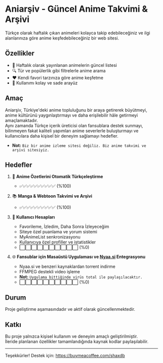 # Aniarşiv - Güncel Anime Takvimi & Arşivi

Türkçe olarak haftalık çıkan animeleri kolayca takip edebileceğiniz ve ilgi alanlarınıza göre anime keşfedebileceğiniz bir web sitesi.

## Özellikler

- 📅 Haftalık olarak yayınlanan animelerin güncel listesi  
- 🔍 Tür ve popülerlik gibi filtrelerle anime arama  
- ❤️ Kendi favori tarzınıza göre anime keşfetme  
- 🌙 Kullanımı kolay ve sade arayüz

## Amaç

Aniarşiv, Türkiye'deki anime topluluğunu bir araya getirerek büyütmeyi, anime kültürünü yaygınlaştırmayı ve daha erişilebilir hâle getirmeyi amaçlamaktadır.  
Aynı zamanda Türkçe içerik üreticisi olan fansublara destek sunmayı, bilinmeyen fakat kaliteli yapımları anime severlerle buluşturmayı ve kullanıcılara daha kişisel bir deneyim sağlamayı hedefler.
- **Not:** `Biz bir anime izleme sitesi değiliz. Biz anime takvimi ve arşivi sitesiyiz.`

## Hedefler

1. 🔄 **Anime Özetlerini Otomatik Türkçeleştirme**  
   - ✅✅✅✅✅✅✅✅✅✅ (%100)

2. 📚 **Manga & Webtoon Takvimi ve Arşivi**  
   - ✅✅✅✅✅✅✅✅✅✅ (%100)

3. 👤 **Kullanıcı Hesapları**  
   - Favorileme, İzledim, Daha Sonra İzleyeceğim  
   - Siteye özel puanlama ve yorum sistemi  
   - MyAnimeList senkronizasyonu  
   - Kullanıcıya özel profiller ve istatistikler  
   - ⬜⬜⬜⬜⬜⬜⬜⬜⬜⬜ (%0)

4. 🌐 **Fansublar için Masaüstü Uygulaması ve [Nyaa.si](https://nyaa.si) Entegrasyonu**  
   - Nyaa.si ve benzeri kaynaklardan torrent indirme  
   - FFMPEG destekli video işleme
   - **Not:** `Uygulama bittiğinde virüs total ile paylaşılacaktır.`
   - ⬜⬜⬜⬜⬜⬜⬜⬜⬜⬜ (%0)

## Durum

Proje geliştirme aşamasındadır ve aktif olarak güncellenmektedir.

## Katkı

Bu proje yalnızca kişisel kullanım ve deneyim amaçlı geliştirilmiştir.  
İleride planlanan özellikler tamamlandığında kaynak kodlar paylaşılabilir.

---

Teşekkürler!
Destek için: https://buymeacoffee.com/shaxdb
